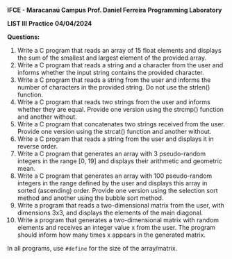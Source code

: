 **IFCE - Maracanaú Campus**
**Prof. Daniel Ferreira**
**Programming Laboratory**

**LIST III**
**Practice**
**04/04/2024**

**Questions:**
1. Write a C program that reads an array of 15 float elements and displays the sum of the smallest and largest element of the provided array.
2. Write a C program that reads a string and a character from the user and informs whether the input string contains the provided character.
3. Write a C program that reads a string from the user and informs the number of characters in the provided string. Do not use the strlen() function.
4. Write a C program that reads two strings from the user and informs whether they are equal. Provide one version using the strcmp() function and another without.
5. Write a C program that concatenates two strings received from the user. Provide one version using the strcat() function and another without.
6. Write a C program that reads a string from the user and displays it in reverse order.
7. Write a C program that generates an array with 3 pseudo-random integers in the range [0, 19] and displays their arithmetic and geometric mean.
8. Write a C program that generates an array with 100 pseudo-random integers in the range defined by the user and displays this array in sorted (ascending) order. Provide one version using the selection sort method and another using the bubble sort method.
9. Write a program that reads a two-dimensional matrix from the user, with dimensions 3x3, and displays the elements of the main diagonal.
10. Write a program that generates a two-dimensional matrix with random elements and receives an integer value x from the user. The program should inform how many times x appears in the generated matrix.

In all programs, use `#define` for the size of the array/matrix.
